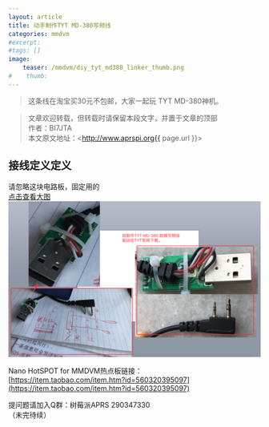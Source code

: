```yaml
---
layout: article
title: 动手制作TYT MD-380写频线
categories: mmdvm
#excerpt:
#tags: []
image:
    teaser: /mmdvm/diy_tyt_md380_linker_thumb.png
#    thumb:
---
```



> 这条线在淘宝买30元不包邮，大家一起玩 TYT MD-380神机。

> 文章欢迎转载，但转载时请保留本段文字，并置于文章的顶部  
> 作者：BI7JTA  
> 本文原文地址：<http://www.aprspi.org{{ page.url }}>

## 接线定义定义
请忽略这块电路板，固定用的   
[点击查看大图](http://www.aprspi.org/images/mmdvm/diy_tyt_md380_linker.png)   
 ![osc_archi](/images/mmdvm/diy_tyt_md380_linker.png)  

Nano HotSPOT for MMDVM热点板链接：  
[https://item.taobao.com/item.htm?id=560320395097](https://item.taobao.com/item.htm?id=560320395097)   

提问题请加入Q群：树莓派APRS 290347330  
（未完待续）





